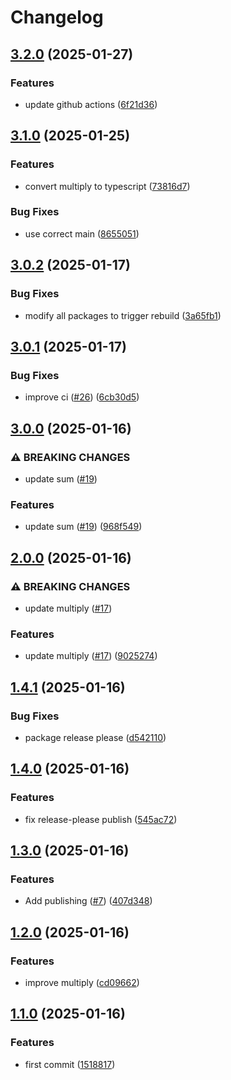 # Changelog

## [3.2.0](https://github.com/jmaver-plume/release-please-monorepo-example/compare/multiply-v3.1.0...multiply-v3.2.0) (2025-01-27)


### Features

* update github actions ([6f21d36](https://github.com/jmaver-plume/release-please-monorepo-example/commit/6f21d36267f1658618dbe0dfa01a952c1d69d6dc))

## [3.1.0](https://github.com/jmaver-plume/release-please-monorepo-example/compare/multiply-v3.0.2...multiply-v3.1.0) (2025-01-25)


### Features

* convert multiply to typescript ([73816d7](https://github.com/jmaver-plume/release-please-monorepo-example/commit/73816d799618cff4c431368c26af07327af9bdc7))


### Bug Fixes

* use correct main ([8655051](https://github.com/jmaver-plume/release-please-monorepo-example/commit/86550511e38bf899a462914b4c117e00b38142e4))

## [3.0.2](https://github.com/jmaver-plume/release-please-monorepo-example/compare/multiply-v3.0.1...multiply-v3.0.2) (2025-01-17)


### Bug Fixes

* modify all packages to trigger rebuild ([3a65fb1](https://github.com/jmaver-plume/release-please-monorepo-example/commit/3a65fb100299197de86037fbb67e35152d8354b6))

## [3.0.1](https://github.com/jmaver-plume/release-please-monorepo-example/compare/multiply-v3.0.0...multiply-v3.0.1) (2025-01-17)


### Bug Fixes

* improve ci ([#26](https://github.com/jmaver-plume/release-please-monorepo-example/issues/26)) ([6cb30d5](https://github.com/jmaver-plume/release-please-monorepo-example/commit/6cb30d5c35f1723e83f8da7454832b191e30c074))

## [3.0.0](https://github.com/jmaver-plume/release-please-monorepo-example/compare/multiply-v2.0.0...multiply-v3.0.0) (2025-01-16)


### ⚠ BREAKING CHANGES

* update sum ([#19](https://github.com/jmaver-plume/release-please-monorepo-example/issues/19))

### Features

* update sum ([#19](https://github.com/jmaver-plume/release-please-monorepo-example/issues/19)) ([968f549](https://github.com/jmaver-plume/release-please-monorepo-example/commit/968f5493378d48f7564bcd6123027e6082cbd9fe))

## [2.0.0](https://github.com/jmaver-plume/release-please-monorepo-example/compare/multiply-v1.4.1...multiply-v2.0.0) (2025-01-16)


### ⚠ BREAKING CHANGES

* update multiply ([#17](https://github.com/jmaver-plume/release-please-monorepo-example/issues/17))

### Features

* update multiply ([#17](https://github.com/jmaver-plume/release-please-monorepo-example/issues/17)) ([9025274](https://github.com/jmaver-plume/release-please-monorepo-example/commit/9025274f1628ddc8fee5bf08bec521b92e1def96))

## [1.4.1](https://github.com/jmaver-plume/release-please-monorepo-example/compare/multiply-v1.4.0...multiply-v1.4.1) (2025-01-16)


### Bug Fixes

* package release please ([d542110](https://github.com/jmaver-plume/release-please-monorepo-example/commit/d5421106622cae5fc155efc8a79f3f2b12fdcf4c))

## [1.4.0](https://github.com/jmaver-plume/release-please-monorepo-example/compare/multiply-v1.3.0...multiply-v1.4.0) (2025-01-16)


### Features

* fix release-please publish ([545ac72](https://github.com/jmaver-plume/release-please-monorepo-example/commit/545ac722d35a0e837a21199e95de5f92fa1e516d))

## [1.3.0](https://github.com/jmaver-plume/release-please-monorepo-example/compare/multiply-v1.2.0...multiply-v1.3.0) (2025-01-16)


### Features

* Add publishing ([#7](https://github.com/jmaver-plume/release-please-monorepo-example/issues/7)) ([407d348](https://github.com/jmaver-plume/release-please-monorepo-example/commit/407d3488582dee5e38659b88fd8e233361608bbc))

## [1.2.0](https://github.com/jmaver-plume/release-please-monorepo-example/compare/multiply-v1.1.0...multiply-v1.2.0) (2025-01-16)


### Features

* improve multiply ([cd09662](https://github.com/jmaver-plume/release-please-monorepo-example/commit/cd0966226e1adbd00beb4d00b21d1397e3ffe715))

## [1.1.0](https://github.com/jmaver-plume/release-please-monorepo-example/compare/multiply-v1.0.0...multiply-v1.1.0) (2025-01-16)


### Features

* first commit ([1518817](https://github.com/jmaver-plume/release-please-monorepo-example/commit/1518817522d3af167ced327ebd75c8a1e653103f))
